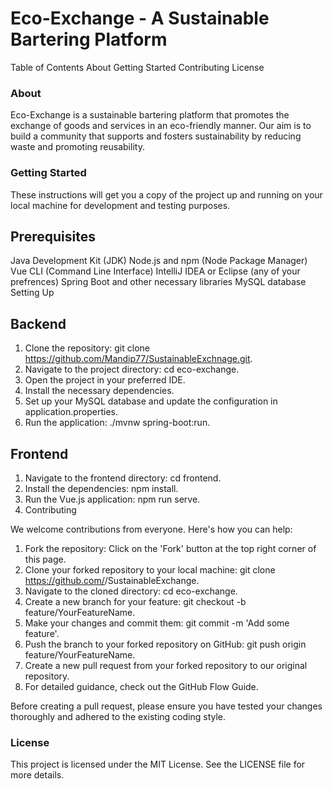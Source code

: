 # Eco-Exchange - A Sustainable Bartering Platform
Table of Contents
About
Getting Started
Contributing
License

### About <a name = "about"></a>
Eco-Exchange is a sustainable bartering platform that promotes the exchange of goods and services in an eco-friendly manner. Our aim is to build a community that supports and fosters sustainability by reducing waste and promoting reusability.

### Getting Started <a name = "getting-started"></a>
These instructions will get you a copy of the project up and running on your local machine for development and testing purposes.

## Prerequisites

Java Development Kit (JDK)
Node.js and npm (Node Package Manager)
Vue CLI (Command Line Interface)
IntelliJ IDEA or Eclipse (any of your prefrences)
Spring Boot and other necessary libraries
MySQL database
Setting Up

## Backend

1. Clone the repository: git clone https://github.com/Mandip77/SustainableExchnage.git.
2. Navigate to the project directory: cd eco-exchange.
3. Open the project in your preferred IDE.
4. Install the necessary dependencies.
5. Set up your MySQL database and update the configuration in application.properties.
6. Run the application: ./mvnw spring-boot:run.

## Frontend
1. Navigate to the frontend directory: cd frontend.
2. Install the dependencies: npm install.
3. Run the Vue.js application: npm run serve.
4. Contributing <a name = "contributing"></a>

We welcome contributions from everyone. Here's how you can help:

1. Fork the repository: Click on the 'Fork' button at the top right corner of this page.
2. Clone your forked repository to your local machine: git clone https://github.com/<Mandip77>/SustainableExchange.
3. Navigate to the cloned directory: cd eco-exchange.
4. Create a new branch for your feature: git checkout -b feature/YourFeatureName.
5. Make your changes and commit them: git commit -m 'Add some feature'.
6. Push the branch to your forked repository on GitHub: git push origin feature/YourFeatureName.
7. Create a new pull request from your forked repository to our original repository.
8. For detailed guidance, check out the GitHub Flow Guide.

Before creating a pull request, please ensure you have tested your changes thoroughly and adhered to the existing coding style.

### License <a name = "license"></a>
  
This project is licensed under the MIT License. See the LICENSE file for more details.
